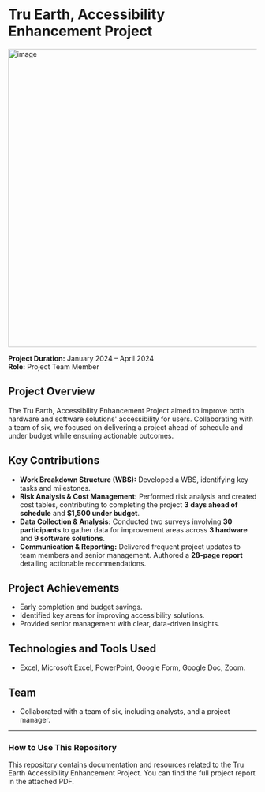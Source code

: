 # Tru Earth, Accessibility Enhancement Project
<img width="605" alt="image" src="https://github.com/user-attachments/assets/0c8678ea-4843-4687-8cab-6e03df3ad044">

**Project Duration:** January 2024 – April 2024  
**Role:** Project Team Member

## Project Overview
The Tru Earth, Accessibility Enhancement Project aimed to improve both hardware and software solutions' accessibility for users. Collaborating with a team of six, we focused on delivering a project ahead of schedule and under budget while ensuring actionable outcomes.

## Key Contributions
- **Work Breakdown Structure (WBS):** Developed a WBS, identifying key tasks and milestones.
- **Risk Analysis & Cost Management:** Performed risk analysis and created cost tables, contributing to completing the project **3 days ahead of schedule** and **$1,500 under budget**.
- **Data Collection & Analysis:** Conducted two surveys involving **30 participants** to gather data for improvement areas across **3 hardware** and **9 software solutions**.
- **Communication & Reporting:** Delivered frequent project updates to team members and senior management. Authored a **28-page report** detailing actionable recommendations.

## Project Achievements
- Early completion and budget savings.
- Identified key areas for improving accessibility solutions.
- Provided senior management with clear, data-driven insights.

## Technologies and Tools Used
- Excel, Microsoft Excel, PowerPoint, Google Form, Google Doc, Zoom.

## Team
- Collaborated with a team of six, including analysts, and a project manager.

---

### How to Use This Repository
This repository contains documentation and resources related to the Tru Earth Accessibility Enhancement Project. You can find the full project report in the attached PDF.


